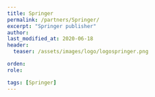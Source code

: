 ```yaml
---
title: Springer
permalink: /partners/Springer/
excerpt: "Springer publisher"
author: 
last_modified_at: 2020-06-18
header:
  teaser: /assets/images/logo/logospringer.png

orden: 
role: 

tags: [Springer]
---
```




